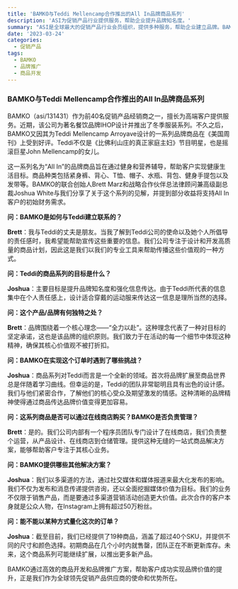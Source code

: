 ```yaml
---
title: 'BAMKO与Teddi Mellencamp合作推出的All In品牌商品系列'
description: 'ASI为促销产品行业提供服务，帮助企业提升品牌知名度。'
summary: "ASI是全球最大的促销产品行业会员组织，提供多种服务，帮助企业建立品牌。BAMKO通过其高端客户服务，帮助Teddi Mellencamp推出了全新的All In品牌商品系列，提升了客户的品牌知名度和市场影响力。"
date: '2023-03-24'
categories:
  - 促销产品
tags:
  - BAMKO
  - 品牌推广
  - 商品开发
---
```


### BAMKO与Teddi Mellencamp合作推出的All In品牌商品系列

BAMKO（asi/131431）作为前40名促销产品经销商之一，擅长为高端客户提供服务。近期，该公司为著名餐饮品牌IHOP设计并推出了冬季服装系列。不久之后，BAMKO又因其为Teddi Mellencamp Arroyave设计的一系列品牌商品在《美国周刊》上受到好评。Teddi不仅是《比佛利山庄的真正家庭主妇》节目明星，也是摇滚巨星John Mellencamp的女儿。

这一系列名为“All In”的品牌商品旨在通过健身和营养辅导，帮助客户实现健康生活目标。商品种类包括紧身裤、背心、T恤、帽子、水瓶、背包、健身手提包以及发带等。BAMKO的联合创始人Brett Marz和战略合作伙伴总法律顾问兼高级副总裁Joshua White与我们分享了关于这个系列的见解，并提到部分收益将支持All In客户的初始财务需求。

**问：BAMKO是如何与Teddi建立联系的？**

**Brett**：我与Teddi的丈夫是朋友。当我了解到Teddi公司的使命以及她个人所倡导的责任感时，我希望能帮助宣传这些重要的信息。我们公司专注于设计和开发高质量的商品计划，因此这是我们以我们的专业工具来帮助传播这些价值观的一种方式。

**问：Teddi的商品系列的目标是什么？**

**Joshua**：主要目标是提升品牌知名度和强化信息传达。由于Teddi所代表的信息集中在个人责任感上，设计适合穿戴的运动服来传达这一信息是理所当然的选择。

**问：这个产品/品牌有何独特之处？**

**Brett**：品牌围绕着一个核心理念——“全力以赴”。这种理念代表了一种对目标的坚定承诺，这也是该品牌的组织原则。我们致力于在活动的每一个细节中体现这种精神，确保其核心价值观不被打折扣。

**问：BAMKO在实现这个订单时遇到了哪些挑战？**

**Joshua**：商品系列对Teddi而言是一个全新的领域。首次将品牌扩展至商品世界总是伴随着学习曲线。但幸运的是，Teddi的团队非常聪明且具有出色的设计感。我们与他们紧密合作，了解他们的核心受众及期望激发的情感。这种清晰的品牌精神使得通过商品传达品牌价值变得更加容易。

**问：这系列商品是否可以通过在线商店购买？BAMKO是否负责管理？**

**Brett**：是的。我们公司内部有一个程序员团队专门设计了在线商店，我们负责整个运营，从产品设计、在线商店到仓储管理。提供这种无缝的一站式商品解决方案，能够帮助客户专注于其核心业务。

**问：BAMKO提供哪些其他解决方案？**

**Joshua**：我们以多渠道的方法，通过社交媒体和媒体报道来最大化发布的影响。我们不仅为发布和消息传递提供咨询，还以全面挖掘媒体价值为目标。我们的业务不仅限于销售产品，而是要通过多渠道营销活动创造更大价值。此次合作的客户本身就是公众人物，在Instagram上拥有超过50万粉丝。

**问：能不能以某种方式量化这次的订单？**

**Joshua**：截至目前，我们已经提供了19种商品，涵盖了超过40个SKU，并提供不同的尺寸和颜色选择。初期商品在几个小时内就售罄，团队正在不断更新库存。未来，这个商品系列可能继续扩展，以推出更多新产品。

BAMKO通过高效的商品开发和品牌推广方案，帮助客户成功实现品牌价值的提升，正是我们作为全球领先促销产品供应商的使命和优势所在。